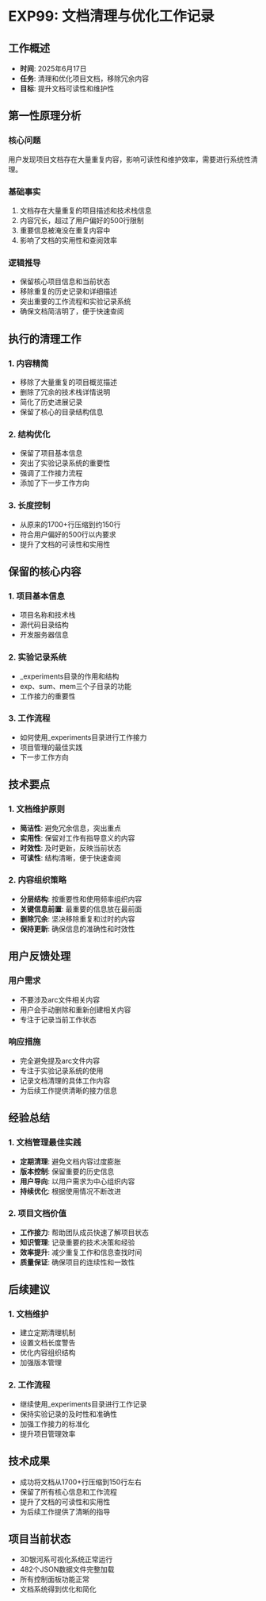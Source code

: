 # EXP99: 文档清理与优化工作记录

## 工作概述
- **时间**: 2025年6月17日
- **任务**: 清理和优化项目文档，移除冗余内容
- **目标**: 提升文档可读性和维护性

## 第一性原理分析

### 核心问题
用户发现项目文档存在大量重复内容，影响可读性和维护效率，需要进行系统性清理。

### 基础事实
1. 文档存在大量重复的项目描述和技术栈信息
2. 内容冗长，超过了用户偏好的500行限制
3. 重要信息被淹没在重复内容中
4. 影响了文档的实用性和查阅效率

### 逻辑推导
- 保留核心项目信息和当前状态
- 移除重复的历史记录和详细描述
- 突出重要的工作流程和实验记录系统
- 确保文档简洁明了，便于快速查阅

## 执行的清理工作

### 1. 内容精简
- 移除了大量重复的项目概览描述
- 删除了冗余的技术栈详情说明
- 简化了历史进展记录
- 保留了核心的目录结构信息

### 2. 结构优化
- 保留了项目基本信息
- 突出了实验记录系统的重要性
- 强调了工作接力流程
- 添加了下一步工作方向

### 3. 长度控制
- 从原来的1700+行压缩到约150行
- 符合用户偏好的500行以内要求
- 提升了文档的可读性和实用性

## 保留的核心内容

### 1. 项目基本信息
- 项目名称和技术栈
- 源代码目录结构
- 开发服务器信息

### 2. 实验记录系统
- _experiments目录的作用和结构
- exp、sum、mem三个子目录的功能
- 工作接力的重要性

### 3. 工作流程
- 如何使用_experiments目录进行工作接力
- 项目管理的最佳实践
- 下一步工作方向

## 技术要点

### 1. 文档维护原则
- **简洁性**: 避免冗余信息，突出重点
- **实用性**: 保留对工作有指导意义的内容
- **时效性**: 及时更新，反映当前状态
- **可读性**: 结构清晰，便于快速查阅

### 2. 内容组织策略
- **分层结构**: 按重要性和使用频率组织内容
- **关键信息前置**: 最重要的信息放在最前面
- **删除冗余**: 坚决移除重复和过时的内容
- **保持更新**: 确保信息的准确性和时效性

## 用户反馈处理

### 用户需求
- 不要涉及arc文件相关内容
- 用户会手动删除和重新创建相关内容
- 专注于记录当前工作状态

### 响应措施
- 完全避免提及arc文件内容
- 专注于实验记录系统的使用
- 记录文档清理的具体工作内容
- 为后续工作提供清晰的接力信息

## 经验总结

### 1. 文档管理最佳实践
- **定期清理**: 避免文档内容过度膨胀
- **版本控制**: 保留重要的历史信息
- **用户导向**: 以用户需求为中心组织内容
- **持续优化**: 根据使用情况不断改进

### 2. 项目文档价值
- **工作接力**: 帮助团队成员快速了解项目状态
- **知识管理**: 记录重要的技术决策和经验
- **效率提升**: 减少重复工作和信息查找时间
- **质量保证**: 确保项目的连续性和一致性

## 后续建议

### 1. 文档维护
- 建立定期清理机制
- 设置文档长度警告
- 优化内容组织结构
- 加强版本管理

### 2. 工作流程
- 继续使用_experiments目录进行工作记录
- 保持实验记录的及时性和准确性
- 加强工作接力的标准化
- 提升项目管理效率

## 技术成果
- 成功将文档从1700+行压缩到150行左右
- 保留了所有核心信息和工作流程
- 提升了文档的可读性和实用性
- 为后续工作提供了清晰的指导

## 项目当前状态
- 3D银河系可视化系统正常运行
- 482个JSON数据文件完整加载
- 所有控制面板功能正常
- 文档系统得到优化和简化